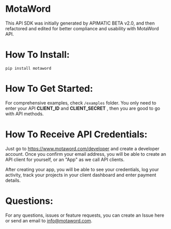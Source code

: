 # MotaWord
This API SDK was initially generated by APIMATIC BETA v2.0, and then refactored and edited 
for better compliance and usability with MotaWord API.

# How To Install:
`pip install motaword`

# How To Get Started: 
For comprehensive examples, check `/examples` folder. You only need to enter your API **CLIENT_ID** and **CLIENT_SECRET**
, then you are good to go with API methods.


# How To Receive API Credentials:
Just go to https://www.motaword.com/developer and create a developer account. Once you confirm your email address, you will
be able to create an API client for yourself, or an "App" as we call API clients.

After creating your app, you will be able to see your credentials, log your activity, 
track your projects in your client dashboard and enter payment details.


# Questions:
For any questions, issues or feature requests, you can create an Issue here or send an email to info@motaword.com.
